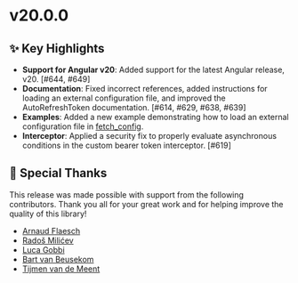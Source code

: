 # v20.0.0

## ✨ Key Highlights

- **Support for Angular v20**: Added support for the latest Angular release, v20. [#644, #649]
- **Documentation**: Fixed incorrect references, added instructions for loading an external configuration file, and improved the AutoRefreshToken documentation. [#614, #629, #638, #639]
- **Examples**: Added a new example demonstrating how to load an external configuration file in [fetch_config](https://github.com/mauriciovigolo/keycloak-angular/blob/main/projects/examples/fetch_config/README.md).
- **Interceptor**: Applied a security fix to properly evaluate asynchronous conditions in the custom bearer token interceptor. [#619]

## 🙌 Special Thanks

This release was made possible with support from the following contributors. Thank you all for your great work and for helping improve the quality of this library!

- [Arnaud Flaesch](https://github.com/ArnaudFlaesch)
- [Radoš Milićev](https://github.com/rammba)
- [Luca Gobbi](https://github.com/lucagobbi)
- [Bart van Beusekom](https://github.com/bartvanb)
- [Tijmen van de Meent](https://github.com/Tlepel)
